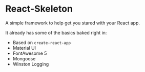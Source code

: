 # React-Skeleton

A simple framework to help get you stared with your React app.

It already has some of the basics baked right in:

- Based on `create-react-app`
- Material UI
- FontAwesome 5
- Mongoose
- Winston Logging